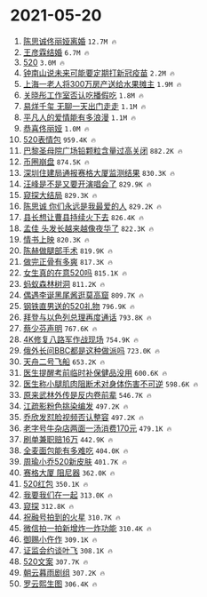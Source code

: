 # 2021-05-20

1. [陈思诚佟丽娅离婚](https://s.weibo.com/weibo?q=%23%E9%99%88%E6%80%9D%E8%AF%9A%E4%BD%9F%E4%B8%BD%E5%A8%85%E7%A6%BB%E5%A9%9A%23&Refer=top) `12.7M 🔥`
1. [王彦霖结婚](https://s.weibo.com/weibo?q=%23%E7%8E%8B%E5%BD%A6%E9%9C%96%E7%BB%93%E5%A9%9A%23&Refer=top) `6.7M 🔥`
1. [520](https://s.weibo.com/weibo?q=520&Refer=top) `3.0M 🔥`
1. [钟南山说未来可能要定期打新冠疫苗](https://s.weibo.com/weibo?q=%23%E9%92%9F%E5%8D%97%E5%B1%B1%E8%AF%B4%E6%9C%AA%E6%9D%A5%E5%8F%AF%E8%83%BD%E8%A6%81%E5%AE%9A%E6%9C%9F%E6%89%93%E6%96%B0%E5%86%A0%E7%96%AB%E8%8B%97%23&Refer=top) `2.2M 🔥`
1. [上海一老人将300万房产送给水果摊主](https://s.weibo.com/weibo?q=%23%E4%B8%8A%E6%B5%B7%E4%B8%80%E8%80%81%E4%BA%BA%E5%B0%86300%E4%B8%87%E6%88%BF%E4%BA%A7%E9%80%81%E7%BB%99%E6%B0%B4%E6%9E%9C%E6%91%8A%E4%B8%BB%23&Refer=top) `1.9M 🔥`
1. [关晓彤工作室否认吃播假吃](https://s.weibo.com/weibo?q=%23%E5%85%B3%E6%99%93%E5%BD%A4%E5%B7%A5%E4%BD%9C%E5%AE%A4%E5%90%A6%E8%AE%A4%E5%90%83%E6%92%AD%E5%81%87%E5%90%83%23&Refer=top) `1.8M 🔥`
1. [易烊千玺 无聊一天出门走走](https://s.weibo.com/weibo?q=%E6%98%93%E7%83%8A%E5%8D%83%E7%8E%BA%20%E6%97%A0%E8%81%8A%E4%B8%80%E5%A4%A9%E5%87%BA%E9%97%A8%E8%B5%B0%E8%B5%B0&Refer=top) `1.1M 🔥`
1. [平凡人的爱情能有多浪漫](https://s.weibo.com/weibo?q=%23%E5%B9%B3%E5%87%A1%E4%BA%BA%E7%9A%84%E7%88%B1%E6%83%85%E8%83%BD%E6%9C%89%E5%A4%9A%E6%B5%AA%E6%BC%AB%23&Refer=top) `1.1M 🔥`
1. [恭喜佟丽娅](https://s.weibo.com/weibo?q=%23%E6%81%AD%E5%96%9C%E4%BD%9F%E4%B8%BD%E5%A8%85%23&Refer=top) `1.0M 🔥`
1. [520表情包](https://s.weibo.com/weibo?q=520%E8%A1%A8%E6%83%85%E5%8C%85&Refer=top) `959.4K 🔥`
1. [巴黎圣母院广场铅颗粒含量过高关闭](https://s.weibo.com/weibo?q=%23%E5%B7%B4%E9%BB%8E%E5%9C%A3%E6%AF%8D%E9%99%A2%E5%B9%BF%E5%9C%BA%E9%93%85%E9%A2%97%E7%B2%92%E5%90%AB%E9%87%8F%E8%BF%87%E9%AB%98%E5%85%B3%E9%97%AD%23&Refer=top) `882.2K 🔥`
1. [币圈崩盘](https://s.weibo.com/weibo?q=%E5%B8%81%E5%9C%88%E5%B4%A9%E7%9B%98&Refer=top) `874.5K 🔥`
1. [深圳住建局通报赛格大厦监测结果](https://s.weibo.com/weibo?q=%23%E6%B7%B1%E5%9C%B3%E4%BD%8F%E5%BB%BA%E5%B1%80%E9%80%9A%E6%8A%A5%E8%B5%9B%E6%A0%BC%E5%A4%A7%E5%8E%A6%E7%9B%91%E6%B5%8B%E7%BB%93%E6%9E%9C%23&Refer=top) `830.3K 🔥`
1. [汪峰是不是又要开演唱会了](https://s.weibo.com/weibo?q=%E6%B1%AA%E5%B3%B0%E6%98%AF%E4%B8%8D%E6%98%AF%E5%8F%88%E8%A6%81%E5%BC%80%E6%BC%94%E5%94%B1%E4%BC%9A%E4%BA%86&Refer=top) `829.9K 🔥`
1. [窥探大结局](https://s.weibo.com/weibo?q=%23%E7%AA%A5%E6%8E%A2%E5%A4%A7%E7%BB%93%E5%B1%80%23&Refer=top) `829.3K 🔥`
1. [陈思诚 你们永远是我最爱的人](https://s.weibo.com/weibo?q=%E9%99%88%E6%80%9D%E8%AF%9A%20%E4%BD%A0%E4%BB%AC%E6%B0%B8%E8%BF%9C%E6%98%AF%E6%88%91%E6%9C%80%E7%88%B1%E7%9A%84%E4%BA%BA&Refer=top) `829.2K 🔥`
1. [县长想让曹县持续火下去](https://s.weibo.com/weibo?q=%23%E5%8E%BF%E9%95%BF%E6%83%B3%E8%AE%A9%E6%9B%B9%E5%8E%BF%E6%8C%81%E7%BB%AD%E7%81%AB%E4%B8%8B%E5%8E%BB%23&Refer=top) `826.4K 🔥`
1. [孟佳 头发长越来越像夜华了](https://s.weibo.com/weibo?q=%E5%AD%9F%E4%BD%B3%20%E5%A4%B4%E5%8F%91%E9%95%BF%E8%B6%8A%E6%9D%A5%E8%B6%8A%E5%83%8F%E5%A4%9C%E5%8D%8E%E4%BA%86&Refer=top) `822.3K 🔥`
1. [情书上映](https://s.weibo.com/weibo?q=%23%E6%83%85%E4%B9%A6%E4%B8%8A%E6%98%A0%23&Refer=top) `820.3K 🔥`
1. [陈赫做腿部手术](https://s.weibo.com/weibo?q=%23%E9%99%88%E8%B5%AB%E5%81%9A%E8%85%BF%E9%83%A8%E6%89%8B%E6%9C%AF%23&Refer=top) `819.9K 🔥`
1. [做完正骨有多爽](https://s.weibo.com/weibo?q=%23%E5%81%9A%E5%AE%8C%E6%AD%A3%E9%AA%A8%E6%9C%89%E5%A4%9A%E7%88%BD%23&Refer=top) `817.3K 🔥`
1. [女生真的在意520吗](https://s.weibo.com/weibo?q=%23%E5%A5%B3%E7%94%9F%E7%9C%9F%E7%9A%84%E5%9C%A8%E6%84%8F520%E5%90%97%23&Refer=top) `815.1K 🔥`
1. [蚂蚁森林树洞](https://s.weibo.com/weibo?q=%23%E8%9A%82%E8%9A%81%E6%A3%AE%E6%9E%97%E6%A0%91%E6%B4%9E%23&Refer=top) `811.2K 🔥`
1. [偶遇李诞黑尾酱逛莫高窟](https://s.weibo.com/weibo?q=%23%E5%81%B6%E9%81%87%E6%9D%8E%E8%AF%9E%E9%BB%91%E5%B0%BE%E9%85%B1%E9%80%9B%E8%8E%AB%E9%AB%98%E7%AA%9F%23&Refer=top) `809.7K 🔥`
1. [钢铁直男送的520礼物](https://s.weibo.com/weibo?q=%23%E9%92%A2%E9%93%81%E7%9B%B4%E7%94%B7%E9%80%81%E7%9A%84520%E7%A4%BC%E7%89%A9%23&Refer=top) `796.9K 🔥`
1. [拜登与以色列总理再度通话](https://s.weibo.com/weibo?q=%23%E6%8B%9C%E7%99%BB%E4%B8%8E%E4%BB%A5%E8%89%B2%E5%88%97%E6%80%BB%E7%90%86%E5%86%8D%E5%BA%A6%E9%80%9A%E8%AF%9D%23&Refer=top) `793.8K 🔥`
1. [蔡少芬声明](https://s.weibo.com/weibo?q=%23%E8%94%A1%E5%B0%91%E8%8A%AC%E5%A3%B0%E6%98%8E%23&Refer=top) `767.6K 🔥`
1. [4K修复八路军作战现场](https://s.weibo.com/weibo?q=%234K%E4%BF%AE%E5%A4%8D%E5%85%AB%E8%B7%AF%E5%86%9B%E4%BD%9C%E6%88%98%E7%8E%B0%E5%9C%BA%23&Refer=top) `754.9K 🔥`
1. [俄外长问BBC都是这种做派吗](https://s.weibo.com/weibo?q=%23%E4%BF%84%E5%A4%96%E9%95%BF%E9%97%AEBBC%E9%83%BD%E6%98%AF%E8%BF%99%E7%A7%8D%E5%81%9A%E6%B4%BE%E5%90%97%23&Refer=top) `723.0K 🔥`
1. [天舟二号飞船](https://s.weibo.com/weibo?q=%23%E5%A4%A9%E8%88%9F%E4%BA%8C%E5%8F%B7%E9%A3%9E%E8%88%B9%23&Refer=top) `653.2K 🔥`
1. [医生提醒考前临时补保健品没用](https://s.weibo.com/weibo?q=%23%E5%8C%BB%E7%94%9F%E6%8F%90%E9%86%92%E8%80%83%E5%89%8D%E4%B8%B4%E6%97%B6%E8%A1%A5%E4%BF%9D%E5%81%A5%E5%93%81%E6%B2%A1%E7%94%A8%23&Refer=top) `600.6K 🔥`
1. [医生称小腿肌肉阻断术对身体伤害不可逆](https://s.weibo.com/weibo?q=%23%E5%8C%BB%E7%94%9F%E7%A7%B0%E5%B0%8F%E8%85%BF%E8%82%8C%E8%82%89%E9%98%BB%E6%96%AD%E6%9C%AF%E5%AF%B9%E8%BA%AB%E4%BD%93%E4%BC%A4%E5%AE%B3%E4%B8%8D%E5%8F%AF%E9%80%86%23&Refer=top) `598.6K 🔥`
1. [原来武林外传是反内卷前辈](https://s.weibo.com/weibo?q=%23%E5%8E%9F%E6%9D%A5%E6%AD%A6%E6%9E%97%E5%A4%96%E4%BC%A0%E6%98%AF%E5%8F%8D%E5%86%85%E5%8D%B7%E5%89%8D%E8%BE%88%23&Refer=top) `546.7K 🔥`
1. [江疏影粉色挑染编发](https://s.weibo.com/weibo?q=%23%E6%B1%9F%E7%96%8F%E5%BD%B1%E7%B2%89%E8%89%B2%E6%8C%91%E6%9F%93%E7%BC%96%E5%8F%91%23&Refer=top) `497.2K 🔥`
1. [乔欣发怼脸视频否认整容](https://s.weibo.com/weibo?q=%23%E4%B9%94%E6%AC%A3%E5%8F%91%E6%80%BC%E8%84%B8%E8%A7%86%E9%A2%91%E5%90%A6%E8%AE%A4%E6%95%B4%E5%AE%B9%23&Refer=top) `497.2K 🔥`
1. [老字号牛杂店两面一汤消费170元](https://s.weibo.com/weibo?q=%23%E8%80%81%E5%AD%97%E5%8F%B7%E7%89%9B%E6%9D%82%E5%BA%97%E4%B8%A4%E9%9D%A2%E4%B8%80%E6%B1%A4%E6%B6%88%E8%B4%B9170%E5%85%83%23&Refer=top) `479.1K 🔥`
1. [刷单兼职赔16万](https://s.weibo.com/weibo?q=%23%E5%88%B7%E5%8D%95%E5%85%BC%E8%81%8C%E8%B5%9416%E4%B8%87%23&Refer=top) `442.9K 🔥`
1. [全麦面包能有多难吃](https://s.weibo.com/weibo?q=%23%E5%85%A8%E9%BA%A6%E9%9D%A2%E5%8C%85%E8%83%BD%E6%9C%89%E5%A4%9A%E9%9A%BE%E5%90%83%23&Refer=top) `404.0K 🔥`
1. [周瑜小乔520新皮肤](https://s.weibo.com/weibo?q=%23%E5%91%A8%E7%91%9C%E5%B0%8F%E4%B9%94520%E6%96%B0%E7%9A%AE%E8%82%A4%23&Refer=top) `401.7K 🔥`
1. [赛格大厦 阻尼器](https://s.weibo.com/weibo?q=%E8%B5%9B%E6%A0%BC%E5%A4%A7%E5%8E%A6%20%E9%98%BB%E5%B0%BC%E5%99%A8&Refer=top) `362.0K 🔥`
1. [520红包](https://s.weibo.com/weibo?q=520%E7%BA%A2%E5%8C%85&Refer=top) `350.1K 🔥`
1. [我要我们在一起](https://s.weibo.com/weibo?q=%E6%88%91%E8%A6%81%E6%88%91%E4%BB%AC%E5%9C%A8%E4%B8%80%E8%B5%B7&Refer=top) `313.0K 🔥`
1. [窥探](https://s.weibo.com/weibo?q=%E7%AA%A5%E6%8E%A2&Refer=top) `312.8K 🔥`
1. [祝融号拍到的火星](https://s.weibo.com/weibo?q=%23%E7%A5%9D%E8%9E%8D%E5%8F%B7%E6%8B%8D%E5%88%B0%E7%9A%84%E7%81%AB%E6%98%9F%23&Refer=top) `310.7K 🔥`
1. [微信拍一拍新增炸一炸功能](https://s.weibo.com/weibo?q=%23%E5%BE%AE%E4%BF%A1%E6%8B%8D%E4%B8%80%E6%8B%8D%E6%96%B0%E5%A2%9E%E7%82%B8%E4%B8%80%E7%82%B8%E5%8A%9F%E8%83%BD%23&Refer=top) `310.4K 🔥`
1. [御赐小仵作](https://s.weibo.com/weibo?q=%E5%BE%A1%E8%B5%90%E5%B0%8F%E4%BB%B5%E4%BD%9C&Refer=top) `309.1K 🔥`
1. [证监会约谈叶飞](https://s.weibo.com/weibo?q=%23%E8%AF%81%E7%9B%91%E4%BC%9A%E7%BA%A6%E8%B0%88%E5%8F%B6%E9%A3%9E%23&Refer=top) `308.1K 🔥`
1. [520文案](https://s.weibo.com/weibo?q=520%E6%96%87%E6%A1%88&Refer=top) `307.7K 🔥`
1. [朝云暮雨剧组](https://s.weibo.com/weibo?q=%E6%9C%9D%E4%BA%91%E6%9A%AE%E9%9B%A8%E5%89%A7%E7%BB%84&Refer=top) `307.2K 🔥`
1. [罗云熙生图](https://s.weibo.com/weibo?q=%23%E7%BD%97%E4%BA%91%E7%86%99%E7%94%9F%E5%9B%BE%23&Refer=top) `306.4K 🔥`
